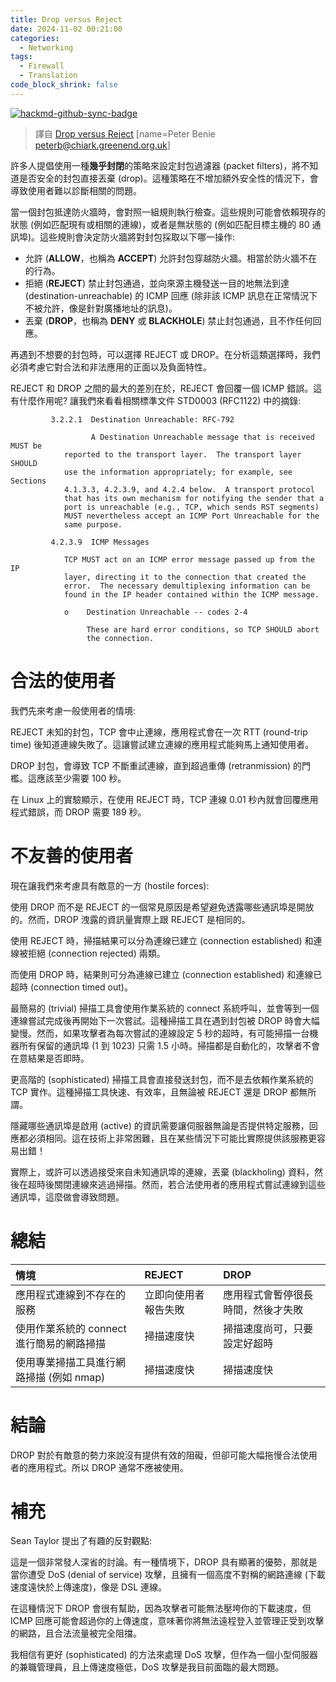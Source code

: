 ```yaml
---
title: Drop versus Reject
date: 2024-11-02 00:21:00
categories:
  - Networking
tags:
  - Firewall
  - Translation
code_block_shrink: false
---
```


[![hackmd-github-sync-badge](https://hackmd.io/5mHJ-CziSKS7yMUDvWLnTw/badge)](https://hackmd.io/5mHJ-CziSKS7yMUDvWLnTw)


> 譯自 [Drop versus Reject](https://www.chiark.greenend.org.uk/~peterb/network/drop-vs-reject)
> [name=Peter Benie <peterb@chiark.greenend.org.uk>]

許多人提倡使用一種**幾乎封閉**的策略來設定封包過濾器 (packet filters)，將不知道是否安全的封包直接丟棄 (drop)。這種策略在不增加額外安全性的情況下，會導致使用者難以診斷相關的問題。

當一個封包抵達防火牆時，會對照一組規則執行檢查。這些規則可能會依賴現存的狀態 (例如匹配現有或相關的連線)，或者是無狀態的 (例如匹配目標主機的 80 通訊埠)。這些規則會決定防火牆將對封包採取以下哪一操作:

- 允許 (**ALLOW**，也稱為 **ACCEPT**)
  允許封包穿越防火牆。相當於防火牆不在的行為。
- 拒絕 (**REJECT**)
  禁止封包通過，並向來源主機發送一目的地無法到達 (destination-unreachable) 的 ICMP 回應 (除非該 ICMP 訊息在正常情況下不被允許，像是針對廣播地址的訊息)。
- 丟棄 (**DROP**，也稱為 **DENY** 或 **BLACKHOLE**)
  禁止封包通過，且不作任何回應。

再遇到不想要的封包時，可以選擇 REJECT 或 DROP。在分析這類選擇時，我們必須考慮它對合法和非法應用的正面以及負面特性。

REJECT 和 DROP 之間的最大的差別在於，REJECT 會回覆一個 ICMP 錯誤。這有什麼作用呢? 讓我們來看看相關標準文件 STD0003 (RFC1122) 中的摘錄:

```
         3.2.2.1  Destination Unreachable: RFC-792

                  A Destination Unreachable message that is received MUST be
            reported to the transport layer.  The transport layer SHOULD
            use the information appropriately; for example, see Sections
            4.1.3.3, 4.2.3.9, and 4.2.4 below.  A transport protocol
            that has its own mechanism for notifying the sender that a
            port is unreachable (e.g., TCP, which sends RST segments)
            MUST nevertheless accept an ICMP Port Unreachable for the
            same purpose.

         4.2.3.9  ICMP Messages

            TCP MUST act on an ICMP error message passed up from the IP
            layer, directing it to the connection that created the
            error.  The necessary demultiplexing information can be
            found in the IP header contained within the ICMP message.

            o    Destination Unreachable -- codes 2-4

                 These are hard error conditions, so TCP SHOULD abort
                 the connection.

```

# 合法的使用者

我們先來考慮一般使用者的情境:

REJECT 未知的封包，TCP 會中止連線，應用程式會在一次 RTT (round-trip time) 後知道連線失敗了。這讓嘗試建立連線的應用程式能夠馬上通知使用者。

DROP 封包，會導致 TCP 不斷重試連線，直到超過重傳 (retranmission) 的門檻。這應該至少需要 100 秒。

在 Linux 上的實驗顯示，在使用 REJECT 時，TCP 連線 0.01 秒內就會回覆應用程式錯誤，而 DROP 需要 189 秒。

# 不友善的使用者

現在讓我們來考慮具有敵意的一方 (hostile forces):

使用 DROP 而不是 REJECT 的一個常見原因是希望避免透露哪些通訊埠是開放的。然而，DROP 洩露的資訊量實際上跟 REJECT 是相同的。

使用 REJECT 時，掃描結果可以分為連線已建立 (connection established) 和連線被拒絕 (connection rejected) 兩類。

而使用 DROP 時，結果則可分為連線已建立 (connection established) 和連線已超時 (connection timed out)。

最簡易的 (trivial) 掃描工具會使用作業系統的 connect 系統呼叫，並會等到一個連線嘗試完成後再開始下一次嘗試。這種掃描工具在遇到封包被 DROP 時會大幅變慢。然而，如果攻擊者為每次嘗試的連線設定 5 秒的超時，有可能掃描一台機器所有保留的通訊埠 (1 到 1023) 只需 1.5 小時。掃描都是自動化的，攻擊者不會在意結果是否即時。

更高階的 (sophisticated) 掃描工具會直接發送封包，而不是去依賴作業系統的 TCP 實作。這種掃描工具快速、有效率，且無論被 REJECT 還是 DROP 都無所謂。

隱藏哪些通訊埠是啟用 (active) 的資訊需要讓伺服器無論是否提供特定服務，回應都必須相同。這在技術上非常困難，且在某些情況下可能比實際提供該服務更容易出錯！

實際上，或許可以透過接受來自未知通訊埠的連線，丟棄 (blackholing) 資料，然後在超時後關閉連線來逃過掃描。然而，若合法使用者的應用程式嘗試連線到這些通訊埠，這麼做會導致問題。

# 總結

| **情境**                                  | **REJECT**           | **DROP**                           |
| :---------------------------------------- | :------------------- | :--------------------------------- |
| 應用程式連線到不存在的服務                | 立即向使用者報告失敗 | 應用程式會暫停很長時間，然後才失敗 |
| 使用作業系統的 connect 進行簡易的網路掃描 | 掃描速度快           | 掃描速度尚可，只要設定好超時       |
| 使用專業掃描工具進行網路掃描 (例如 nmap)  | 掃描速度快           | 掃描速度快                         |

# 結論

DROP 對於有敵意的勢力來說沒有提供有效的阻礙，但卻可能大幅拖慢合法使用者的應用程式。所以 DROP 通常不應被使用。

# 補充

Sean Taylor 提出了有趣的反對觀點:

這是一個非常發人深省的討論。有一種情境下，DROP 具有顯著的優勢，那就是當你遭受 DoS (denial of service) 攻擊，且擁有一個高度不對稱的網路連線 (下載速度遠快於上傳速度)，像是 DSL 連線。

在這種情況下 DROP 會很有幫助，因為攻擊者可能無法壓垮你的下載速度，但 ICMP 回應可能會超過你的上傳速度，意味著你將無法遠程登入並管理正受到攻擊的網路，且合法流量被完全阻擋。

我相信有更好 (sophisticated) 的方法來處理 DoS 攻擊，但作為一個小型伺服器的兼職管理員，且上傳速度極低，DoS 攻擊是我目前面臨的最大問題。
